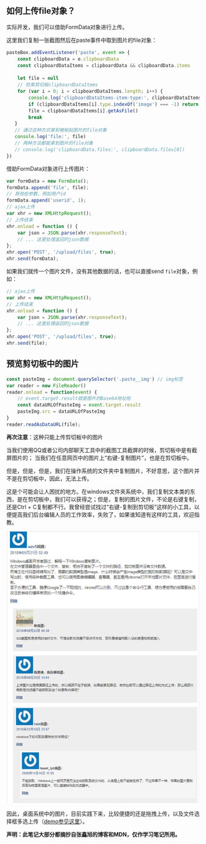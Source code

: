 ## 如何上传file对象？

实际开发，我们可以借助FormData对象进行上传。

这里我们复制一张截图然后在paste事件中取到图片的file对象：

```js
pasteBox.addEventListener('paste', event => {
    const clipboardData = e.clipboardData
    const clipboardDataItems = clipboardData && clipboardData.items

    let file = null
    // 检索剪切板clipboardDataItems
    for (var i = 0; i < clipboardDataItems.length; i++) {
        console.log('clipboardDataItems-item-type:', clipboardDataItems[i].type)
        if (clipboardDataItems[i].type.indexOf('image') === -1) return
        file = clipboardDataItems[i].getAsFile()
        break
   }
   // 通过这种方式拿到被粘贴图片的file对象
   console.log('file:', file)
   // 两种方法都能拿到图片的file对象
   // console.log('clipboardData.files:', clipboardData.files[0])
})
```

借助FormData对象进行上传图片：

```js
var formData = new FormData();
formData.append('file', file);
// 其他些参数，例如用户id
formData.append('userid', 1);
// ajax上传
var xhr = new XMLHttpRequest();
// 上传结束
xhr.onload = function () {
    var json = JSON.parse(xhr.responseText);
    // ... 这里处理返回的json数据
};
xhr.open('POST', '/upload/files', true);
xhr.send(formData);
```

如果我们就传一个图片文件，没有其他数据的话，也可以直接send `file`对象，例如：

```js
// ajax上传
var xhr = new XMLHttpRequest();
// 上传结束
xhr.onload = function () {
    var json = JSON.parse(xhr.responseText);
    // ... 这里处理返回的json数据
};
xhr.open('POST', '/upload/files', true);
xhr.send(file);
```

## 预览剪切板中的图片

```js
const pasteImg = document.querySelector('.paste__img') // img标签
var reader = new FileReader()
reader.onload = function(event) {
    // event.target.result就是图片的Base64地址啦
    const dataURLOfPasteImg = event.target.result
    pasteImg.src = dataURLOfPasteImg
}
reader.readAsDataURL(file);
```

**再次注意**：这种只能上传剪切板中的图片

当我们使用QQ或者公司内部聊天工具中的截图工具截屏的时候，剪切板中是有截屏图片的；
当我们在任意网页中的图片上“右键-复制图片”，也是在剪切板中。

但是，但是，但是，我们在操作系统的文件夹中复制图片，不好意思，这个图片并不是在剪切板中，因此，无法上传。

这是个可能会让人困扰的地方。在windows文件夹系统中，我们复制文本类的东西，是在剪切板中，我们可以获得之；但是，复制的图片文件，不论是右键复制，还是Ctrl + C复制都不行。我曾经尝试找过“右键-复制到剪切板”这样的小工具，以便提高我们后台编辑人员的工作效率，失败了，如果谁知道有这样的工具，欢迎指教。

![](./images/4.png)

因此，桌面系统中的图片，目前实践下来，比较便捷的还是拖拽上传，以及文件选择框多选上传（[demo参见这里](https://www.zhangxinxu.com/study/201109/html5-file-image-ajax-upload.html)）。

**声明：此笔记大部分都摘抄自张鑫旭的博客和MDN，仅作学习笔记所用。**

